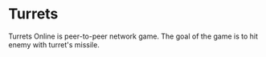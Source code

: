 Turrets
=======

Turrets Online is peer-to-peer network game. The goal of the game is to hit enemy with turret's missile.
